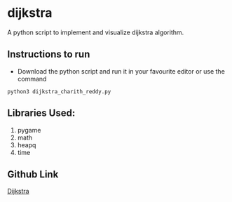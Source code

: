 # dijkstra
A python script to implement and visualize dijkstra algorithm.


## Instructions to run

* Download the python script and run it in your favourite editor or use the command
```
python3 dijkstra_charith_reddy.py
```

## Libraries Used:
1. pygame
2. math
3. heapq
4. time

## Github Link
[Dijkstra](https://github.com/CharithReddy101/dijkstra.git)